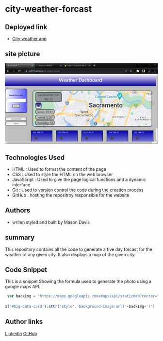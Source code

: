 # city-weather-forcast


## Deployed link
* [City weather app](https://md7113.github.io/city-weather-forcast/)

## site picture
![site](Weather-pic-1.png)



## Technologies Used
- HTML : Used to format the content of the page
- CSS : Used to style the HTML on the web browser
- JavaScript : Used to give the page logical functions and a dynamic interface
- Git : Used to version control the code during the creation process
- GitHub : hosting the repositroy responsible for the website

## Authors
- writen styled and built by Mason Davis

## summary
This repository contains all the code to generate a five day forcast for the weather of any given city. It also displays a map of the given city. 

## Code Snippet
This is a snippet Showing the formula used to generate the photo using a google maps API.

```javaScript
 var backImg = "https://maps.googleapis.com/maps/api/staticmap?center="+lat+','+lon+"&scale=2&size=900x150&zoom=11&key=AIzaSyBSokTJWEqsYy2vJP9SpktywdnyQXrFzuw"

$('#big-data-card').attr('style','background-image:url('+backImg+')')       
```


## Author links
[LinkedIn](https://www.linkedin.com/in/davis-mason-t/)
[GitHub](https://github.com/Md7113)